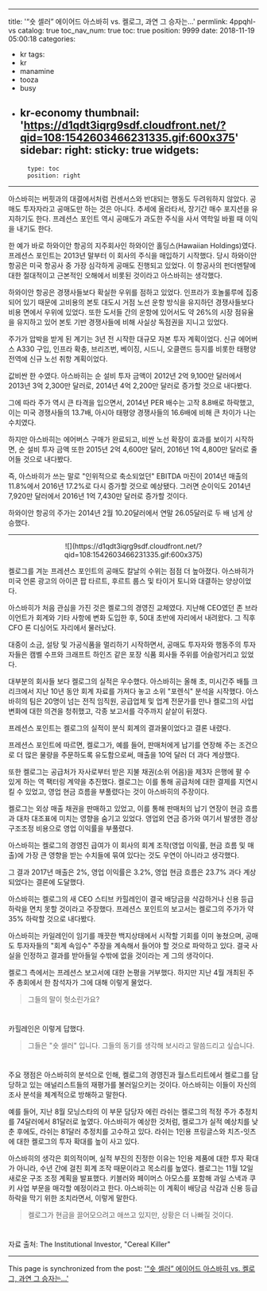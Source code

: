 
---
title: '“숏 셀러” 에이어드 아스바히 vs. 켈로그, 과연 그 승자는...'
permlink: 4ppqhl-vs
catalog: true
toc_nav_num: true
toc: true
position: 9999
date: 2018-11-19 05:00:18
categories:
- kr
tags:
- kr
- manamine
- tooza
- busy
- kr-economy
thumbnail: 'https://d1qdt3iqrg9sdf.cloudfront.net/?qid=108:1542603466231335.gif:600x375'
sidebar:
    right:
        sticky: true
widgets:
    -
        type: toc
        position: right
---


아스바히는 버핏과의 대결에서처럼 컨센서스와 반대되는 행동도 두려워하지 않았다. 공매도 투자자라고 공매도만 하는 것은 아니다. 추세에 올라타서, 장기간 매수 포지션을 유지하기도 한다. 프레션스 포인트 역시 공매도가 과도한 주식을 사서 역학일 바뀔 때 이익을 내기도 한다. 
  
한 예가 바로 하와이안 항공의 지주회사인 하와이안 홀딩스(Hawaiian Holdings)였다. 프레션스 포인트는 2013년 말부터 이 회사의 주식을 매입하기 시작했다. 당시 하와이안 항공은 미국 항공사 중 가장 심각하게 공매도 진행되고 있었다. 이 항공사의 펀더멘탈에 대한 절대적이고 근본적인 오해에서 비롯된 것이라고 아스바히는 생각했다.
  
하와이안 항공은 경쟁사들보다 확실한 우위를 점하고 있었다. 인프라가 호놀룰루에 집중되어 있기 때문에 고비용의 본토 대도시 거점 노선 운항 방식을 유지하던 경쟁사들보다 비용 면에서 우위에 있었다. 또한 도서들 간의 운항에 있어서도 약 26%의 시장 점유율을 유지하고 있어 본토 기반 경쟁사들에 비해 사실상 독점권을 지니고 있었다.
  
주가가 압박을 받게 된 계기는 3년 전 시작한 대규모 자본 투자 계획이었다. 신규 에어버스 A330 구입, 인프라 확충, 브리즈번, 베이징, 시드니, 오클랜드 등지를 비롯한 태평양 전역에 신규 노선 취항 계획이었다. 
  
값비싼 한 수였다. 아스바히는 순 설비 투자 금액이 2012년 2억 9,100만 달러에서 2013년 3억 2,300만 달러로, 2014년 4억 2,200만 달러로 증가할 것으로 내다봤다. 
  
그에 따라 주가 역시 큰 타격을 입으면서, 2014년 PER 배수는 고작 8.8배로 하락했고, 이는 미국 경쟁사들의 13.7배, 아시아 태평양 경쟁사들의 16.6배에 비해 큰 차이가 나는 수치였다. 
  
하지만 아스바히는 에어버스 구매가 완료되고, 비싼 노선 확장이 효과를 보이기 시작하면, 순 설비 투자 금액 또한 2015년 2억 4,600만 달러, 2016년 1억 4,800만 달러로 줄어들 것으로 내다봤다. 
  
즉, 아스바히가 쓰는 말로 "인위적으로 축소되었던" EBITDA 마진이 2014년 매출의 11.8%에서 2016년 17.2%로 다시 증가할 것으로 예상됐다. 그러면 순이익도 2014년 7,920만 달러에서 2016년 1억 7,430만 달러로 증가할 것이다. 
  
하와이안 항공의 주가는 2014년 2월 10.20달러에서 연말 26.05달러로 두 배 넘게 상승했다. 

----

<center>	
![](https://d1qdt3iqrg9sdf.cloudfront.net/?qid=108:1542603466231335.gif:600x375)
</center>

켈로그를 겨눈 프레션스 포인트의 공매도 칼날의 수위는 점점 더 높아졌다. 아스바히가 미국 언론 광고의 아이콘 팝 타르트, 후르트 룹스 및 타이거 토니와 대결하는 양상이었다.
  
아스바히가 처음 관심을 가진 것은 켈로그의 경영진 교체였다. 지난해 CEO였던 존 브라이언트가 회계와 기타 사항에 변화 도입한 후, 50대 초반에 자리에서 내려왔다. 그 직후 CFO 론 디싱어도 자리에서 물러났다. 
  
대중이 소금, 설탕 및 가공식품을 멀리하기 시작하면서, 공매도 투자자와 행동주의 투자자들은 캠벨 수프와 크래프트 하인즈 같은 포장 식품 회사들 주위를 어슬렁거리고 있었다. 
  
대부분의 회사들 보다 켈로그의 실적은 우수했다. 아스바히는 올해 초, 미시간주 배틀 크리크에서 지난 10년 동안 회계 자료를 가져다 놓고 소위 "포렌식" 분석을 시작했다. 아스바히의 팀은 20명이 넘는 전직 임직원, 공급업체 및 업계 전문가를 만나 켈로그의 사업 변화에 대한 의견을 청취했고, 각종 보고서를 각주까지 샅샅이 뒤졌다.
  
프레션스 포인트는 켈로그의 실적이 분식 회계의 결과물이었다고 결론 내렸다. 
  
프레션스 포인트에 따르면, 켈로그가, 예를 들어, 판매처에게 납기를 연장해 주는 조건으로 더 많은 물량을 주문하도록 유도함으로써, 매출을 10억 달러 더 과다 계상했다.
  
또한 켈로그는 공급처가 자사로부터 받은 지불 채권(소위 어음)을 제3자 은행에 팔 수 있게 하는 역 팩터링 계약을 추진했다. 켈로그는 이를 통해 공급처에 대한 결제를 지연시킬 수 있었고, 영업 현금 흐름을 부풀렸다는 것이 아스바히의 주장이다.
  
켈로그는 외상 매출 채권을 판매하고 있었고, 이를 통해 판매처의 납기 연장이 현금 흐름과 대차 대조표에 미치는 영향을 숨기고 있었다. 영업외 연금 증가와 여기서 발생한 경상 구조조정 비용으로 영업 이익률을 부풀렸다.
  
아스바히는 켈로그의 경영진 급여가 이 회사의 회계 조작(영업 이익률, 현금 흐름 및 매출)에 가장 큰 영향을 받는 수치들에 묶여 있다는 것도 우연이 아니라고 생각했다. 
  
그 결과 2017년 매출은 2%, 영업 이익률은 3.2%, 영업 현금 흐름은 23.7% 과다 계상되었다는 결론에 도달했다. 
  
아스바히는 켈로그의 새 CEO 스티브 카힐레인이 결국 배당금을 삭감하거나 신용 등급 하락을 면치 못할 것이라고 주장했다. 프레션스 포인트의 보고서는 켈로그의 주가가 약 35% 하락할 것으로 내다봤다.
  
아스바히는 카일레인이 임기를 깨끗한 백지상태에서 시작할 기회를 이미 놓쳤으며, 공매도 투자자들의 "회계 속임수" 주장을 계속해서 들어야 할 것으로 파악하고 있다. 결국 사실을 인정하고 결과를 받아들일 수밖에 없을 것이라는 게 그의 생각이다.
  
켈로그 측에서는 프레션스 보고서에 대한 논평을 거부했다. 하지만 지난 4월 개최된 주주 총회에서 한 참석자가 그에 대해 이렇게 물었다.
  
>그들의 말이 헛소린가요? 
#  
카힐레인은 이렇게 답했다.
  
>그들은 "숏 셀러" 입니다. 그들의 동기를 생각해 보시라고 말씀드리고 싶습니다.
#  
주요 쟁점은 아스바히의 분석으로 인해, 켈로그의 경영진과 월스트리트에서 켈로그를 담당하고 있는 애널리스트들의 재평가를 불러일으키는 것이다. 아스바히는 이들이 자신의 조사 분석을 체계적으로 방해하고 말한다.
  
예를 들어, 지난 8월 모닝스타의 이 부문 담당자 에린 라쉬는 켈로그의 적정 주가 추정치를 74달러에서 81달러로 높였다. 아스바히가 예상한 것처럼, 켈로그가 실적 예상치를 낮춘 후에도, 라쉬는 81달러 추정치를 고수하고 있다. 라쉬는 1인용 프링글스와 치즈-잇츠에 대한 켈로그의 투자 확대를 높이 사고 있다. 
  
아스바히의 생각은 회의적이며, 실적 부진의 진정한 이유는 1인용 제품에 대한 투자 확대가 아니라, 수년 간에 걸친 회계 조작 때문이라고 목소리를 높였다. 켈로그는 11월 12일 새로운 구조 조정 계획을 발표했다. 키블러와 페이머스 아모스를 포함해 과일 스낵과 쿠키 사업 부문을 매각할 예정이라고 한다. 아스바히는 이 계획이 배당금 삭감과 신용 등급 하락을 막기 위한 조치라면서, 이렇게 말한다.
  
>켈로그가 현금을 끌어모으려고 애쓰고 있지만, 상황은 더 나빠질 것이다.
#  
자료 출처: The Institutional Investor, "Cereal Killer"

- - -

This page is synchronized from the post: ['“숏 셀러” 에이어드 아스바히 vs. 켈로그, 과연 그 승자는...'](https://steemit.com/@pius.pius/4ppqhl-vs)

